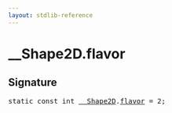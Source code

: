 ```yaml
---
layout: stdlib-reference
---
```


# __Shape2D.flavor

## Signature
<pre>
<span class='code_keyword'>static</span> <span class='code_keyword'>const</span> <span class="code_keyword">int</span> <a href="/stdlib-reference/types/Shape2D/index" class="code_type">__Shape2D</a>.<a href="/stdlib-reference/types/Shape2D/flavor">flavor</a> = 2;
</pre>

